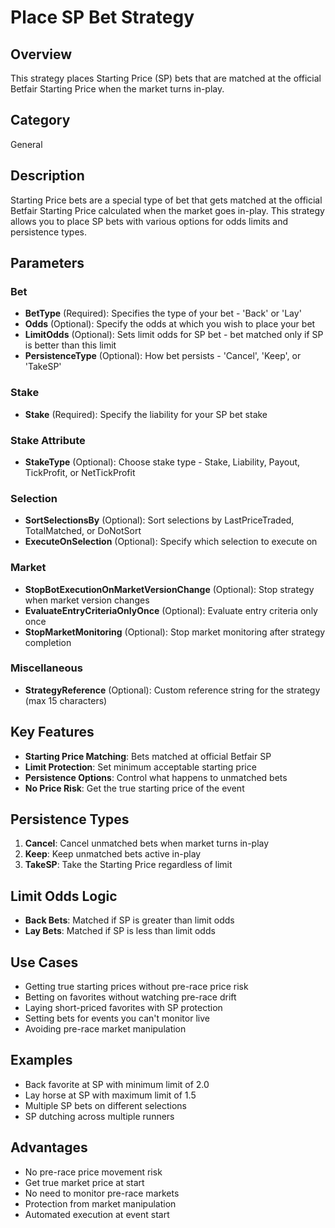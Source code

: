 # Place SP Bet Strategy

## Overview
This strategy places Starting Price (SP) bets that are matched at the official Betfair Starting Price when the market turns in-play.

## Category
General

## Description
Starting Price bets are a special type of bet that gets matched at the official Betfair Starting Price calculated when the market goes in-play. This strategy allows you to place SP bets with various options for odds limits and persistence types.

## Parameters

### Bet
- **BetType** (Required): Specifies the type of your bet - 'Back' or 'Lay'
- **Odds** (Optional): Specify the odds at which you wish to place your bet
- **LimitOdds** (Optional): Sets limit odds for SP bet - bet matched only if SP is better than this limit
- **PersistenceType** (Optional): How bet persists - 'Cancel', 'Keep', or 'TakeSP'

### Stake
- **Stake** (Required): Specify the liability for your SP bet stake

### Stake Attribute
- **StakeType** (Optional): Choose stake type - Stake, Liability, Payout, TickProfit, or NetTickProfit

### Selection
- **SortSelectionsBy** (Optional): Sort selections by LastPriceTraded, TotalMatched, or DoNotSort
- **ExecuteOnSelection** (Optional): Specify which selection to execute on

### Market
- **StopBotExecutionOnMarketVersionChange** (Optional): Stop strategy when market version changes
- **EvaluateEntryCriteriaOnlyOnce** (Optional): Evaluate entry criteria only once
- **StopMarketMonitoring** (Optional): Stop market monitoring after strategy completion

### Miscellaneous
- **StrategyReference** (Optional): Custom reference string for the strategy (max 15 characters)

## Key Features
- **Starting Price Matching**: Bets matched at official Betfair SP
- **Limit Protection**: Set minimum acceptable starting price
- **Persistence Options**: Control what happens to unmatched bets
- **No Price Risk**: Get the true starting price of the event

## Persistence Types
1. **Cancel**: Cancel unmatched bets when market turns in-play
2. **Keep**: Keep unmatched bets active in-play
3. **TakeSP**: Take the Starting Price regardless of limit

## Limit Odds Logic
- **Back Bets**: Matched if SP is greater than limit odds
- **Lay Bets**: Matched if SP is less than limit odds

## Use Cases
- Getting true starting prices without pre-race price risk
- Betting on favorites without watching pre-race drift
- Laying short-priced favorites with SP protection
- Setting bets for events you can't monitor live
- Avoiding pre-race market manipulation

## Examples
- Back favorite at SP with minimum limit of 2.0
- Lay horse at SP with maximum limit of 1.5
- Multiple SP bets on different selections
- SP dutching across multiple runners

## Advantages
- No pre-race price movement risk
- Get true market price at start
- No need to monitor pre-race markets
- Protection from market manipulation
- Automated execution at event start
